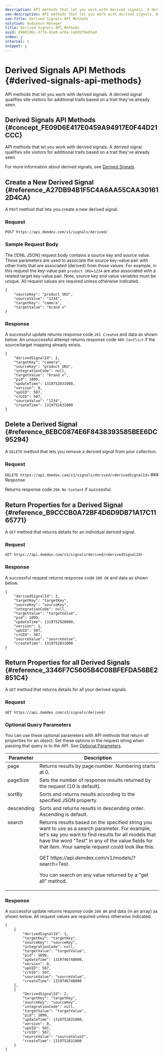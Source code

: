 ```yaml
---
description: API methods that let you work with derived signals. A derived signal qualifies site visitors for additional traits based on a trait they've already seen.
seo-description: API methods that let you work with derived signals. A derived signal qualifies site visitors for additional traits based on a trait they've already seen.
seo-title: Derived Signals API Methods
solution: Audience Manager
title: Derived Signals API Methods
uuid: 698019bc-d7f6-41e0-a78a-1ab0bf0e65a0
index: y
internal: n
snippet: y
---
```


# Derived Signals API Methods {#derived-signals-api-methods}

API methods that let you work with derived signals. A derived signal qualifies site visitors for additional traits based on a trait they've already seen.

## Derived Signals API Methods {#concept_FE09D6E417E0459A94917E0F44D21CCC}

API methods that let you work with derived signals. A derived signal qualifies site visitors for additional traits based on a trait they've already seen.

<!-- 

c_separator.xml

 -->

For more information about derived signals, see [Derived Signals](../../c-features/derived-signals.md#concept_36FF7303F39E4748AC048D08F9E371C6). 

## Create a New Derived Signal {#reference_A27DB94B1F5C4A6AA55CAA301612D4CA}

A `POST` method that lets you create a new derived signal.



<!-- 

r_create_new_derived_signal.xml

 -->

### Request

`POST https://api.demdex.com/v1/signals/derived/` 

### Sample Request Body

The [!DNL JSON] request body contains a source key and source value. These parameters are used to associate the source key-value pair with other traits that are associated (derived) from those values. For example, in this request the key-value pair `product SKU=1234` are also associated with a related target key-value pair. Note, source key and value variables must be unique. All request values are required unless otherwise indicated. 

```
{
    "sourceKey": "product SKU",
    "sourceValue": "1234",
    "targetKey": "camera",
    "targetValue": "brand x"
}
```

### Response

A successful update returns response code `201 Created` and data as shown below. An unsuccessful attempt returns response code `409 Conflict` if the source/target mapping already exists. 

```
{
    "derivedSignalId": 2,
    "targetKey": "camera",
    "sourceKey": "product SKU",
    "integrationCode": null,
    "targetValue": "brand x",
    "pid": 1099,
    "updateTime": 1319752831000,
    "version": 0,
    "upUID": 507,
    "crUID": 507,
    "sourceValue": "1234",
    "createTime": 1319752831000
}
```

## Delete a Derived Signal {#reference_6EBC0874E6F8438393585BEE6DC95294}

A `DELETE` method that lets you remove a derived signal from your collection.

<!-- 

r_delete_derived_signal.xml

 -->

### Request

`DELETE https://api.demdex.com/v1/signals/derived/<derivedSignalId>`  ### Response

Returns response code `204 No Content` if successful.

## Return Properties for a Derived Signal {#reference_B9CCCB0A72BF4D6D9DB71A17C1165771}

A `GET` method that returns details for an individual derived signal.

<!-- 

r_get_derived_signal_details.xml

 -->

### Request

`GET https://api.demdex.com/v1/signals/derived/<derivedSignalId>`

### Response

A successful request returns response code `200 OK` and data as shown below. 

```
{
    "derivedSignalId": 2,
    "targetKey": "targetKey",
    "sourceKey": "sourceKey",
    "integrationCode": null,
    "targetValue": "targetValue",
    "pid": 1099,
    "updateTime": 1319752928000,
    "version": 1,
    "upUID": 507,
    "crUID": 507,
    "sourceValue": "sourceValue",
    "createTime": 1319752831000
}
```

## Return Properties for all Derived Signals {#reference_3346F7C5605B4C08BFEFDA56BE2851C4}

A `GET` method that returns details for all your derived signals.

<!-- 
r_return_all_derived_signals.xml
-->

### Request

`GET https://api.demdex.com/v1/signals/derived/`

### Optional Query Parameters

You can use these optional parameters with API methods that return *all* properties for an object. Set these options in the request string when passing that query in to the API. See [Optional Parameters](../../c-api/c-rest-api-main/aam-api-getting-started.md#concept_BB1E73AE736F4F54830E6CAF28089608).  

<table id="table_B05A8EE22C9A4C72B84A8479E1AB7D0A"> 
 <thead> 
  <tr> 
   <th colname="col1" class="entry"> Parameter </th> 
   <th colname="col2" class="entry"> Description </th> 
  </tr>
 </thead>
 <tbody> 
  <tr valign="top"> 
   <td colname="col1"><span class="codeph"> page</span> </td> 
   <td colname="col2"> Returns results by page number. Numbering starts at 0. </td> 
  </tr> 
  <tr valign="top"> 
   <td colname="col1"><span class="codeph"> pageSize</span> </td> 
   <td colname="col2"> Sets the number of response results returned by the request (10 is default). </td> 
  </tr> 
  <tr valign="top"> 
   <td colname="col1"><span class="codeph"> sortBy</span> </td> 
   <td colname="col2">Sorts and returns results according to the specified <span class="keyword"> JSON</span> property. </td> 
  </tr> 
  <tr valign="top"> 
   <td colname="col1"><span class="codeph"> descending</span> </td> 
   <td colname="col2"> Sorts and returns results in descending order. Ascending is default. </td> 
  </tr> 
  <tr valign="top"> 
   <td colname="col1"><span class="codeph"> search</span> </td> 
   <td colname="col2">Returns results based on the specified string you want to use as a search parameter. For example, let's say you want to find results for all models that have the word "Test" in any of the value fields for that item. Your sample request could look like this: <p><span class="codeph"> GET https://api.demdex.com/v1/models/?search=Test</span>. </p> <p>You can search on any value returned by a "get all" method. </p> </td> 
  </tr> 
 </tbody> 
</table>

### Response

A successful update returns response code `200 OK` and data (in an array) as shown below. All request values are required unless otherwise indicated. 

```
[
    {
        "derivedSignalId": 1,
        "targetKey": "targetKey",
        "sourceKey": "sourceKey",
        "integrationCode": null,
        "targetValue": "targetValue",
        "pid": 1099,
        "updateTime": 1319746748000,
        "version": 0,
        "upUID": 507,
        "crUID": 507,
        "sourceValue": "sourceValue",
        "createTime": 1319746748000
    },
    {
        "DerivedSignalId": 2,
        "targetKey": "targetKey",
        "sourceKey": "sourceKey",
        "integrationCode": null,
        "targetValue": "targetValue",
        "pid": 1099,
        "updateTime": 1319752831000,
        "version": 0,
        "upUID": 507,
        "crUID": 507,
        "sourceValue": "sourceValue2",
        "createTime": 1319752831000
    }
]
```

